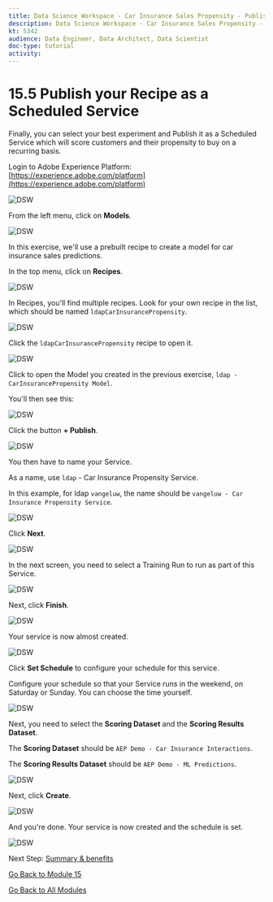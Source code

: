 ```yaml
---
title: Data Science Workspace - Car Insurance Sales Propensity - Publish your Recipe as a Scheduled Service
description: Data Science Workspace - Car Insurance Sales Propensity - Publish your Recipe as a Scheduled Service
kt: 5342
audience: Data Engineer, Data Architect, Data Scientist
doc-type: tutorial
activity: 
---
```


# 15.5 Publish your Recipe as a Scheduled Service

Finally, you can select your best experiment and Publish it as a Scheduled Service which will score customers and their propensity to buy on a recurring basis.

Login to Adobe Experience Platform: [https://experience.adobe.com/platform](https://experience.adobe.com/platform)

![DSW](./images/aeph.png)

From the left menu, click on **Models**.

![DSW](./images/mlmodels.png)

In this exercise, we'll use a prebuilt recipe to create a model for car insurance sales predictions.

In the top menu, click on **Recipes**.

![DSW](./images/recipes.png)

In Recipes, you'll find multiple recipes. Look for your own recipe in the list, which should be named `ldapCarInsurancePropensity`.

![DSW](./images/prrecipe.png)

Click the `ldapCarInsurancePropensity` recipe to open it.

![DSW](./images/prservice.png)

Click to open the Model you created in the previous exercise, `ldap - CarInsurancePropensity Model`.

You'll then see this:

![DSW](./images/prservice1.png)

Click the button **+ Publish**.

![DSW](./images/publish.png)

You then have to name your Service.

As a name, use `ldap` - Car Insurance Propensity Service.

In this example, for ldap `vangeluw`, the name should be `vangeluw - Car Insurance Propensity Service`.

![DSW](./images/publishservicename.png)

Click **Next**.

![DSW](./images/next.png)

In the next screen, you need to select a Training Run to run as part of this Service.

![DSW](./images/selecttrrun.png)

Next, click **Finish**.

![DSW](./images/finish.png)

Your service is now almost created.

![DSW](./images/serv.png)

Click **Set Schedule** to configure your schedule for this service.

Configure your schedule so that your Service runs in the weekend, on Saturday or Sunday. You can choose the time yourself.

![DSW](./images/servsch.png)

Next, you need to select the **Scoring Dataset** and the **Scoring Results Dataset**.

The **Scoring Dataset** should be `AEP Demo - Car Insurance Interactions`.

The **Scoring Results Dataset** should be `AEP Demo - ML Predictions`.

![DSW](./images/servsch2.png)

Next, click **Create**.

![DSW](./images/create.png)

And you're done. Your service is now created and the schedule is set.

![DSW](./images/createdone.png)

Next Step: [Summary & benefits](./summary.md)

[Go Back to Module 15](./data-science-workspace-car-insurance-sales-propensity.md)

[Go Back to All Modules](../../overview.md)
